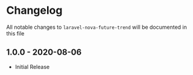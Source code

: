 # Changelog

All notable changes to `laravel-nova-future-trend` will be documented in this file

## 1.0.0 - 2020-08-06

- Initial Release
